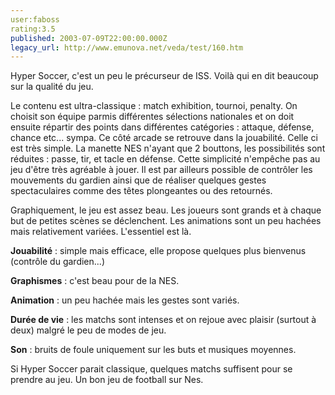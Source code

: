 ```yaml
---
user:faboss
rating:3.5
published: 2003-07-09T22:00:00.000Z
legacy_url: http://www.emunova.net/veda/test/160.htm
---
```

Hyper Soccer, c'est un peu le précurseur de ISS. Voilà qui en dit beaucoup sur la qualité du jeu.  

  

Le contenu est ultra-classique : match exhibition, tournoi, penalty. On choisit son équipe parmis différentes sélections nationales et on doit ensuite répartir des points dans différentes catégories : attaque, défense, chance etc... sympa. Ce côté arcade se retrouve dans la jouabilité. Celle ci est très simple. La manette NES n'ayant que 2 bouttons, les possibilités sont réduites : passe, tir, et tacle en défense. Cette simplicité n'empêche pas au jeu d'être très agréable à jouer. Il est par ailleurs possible de contrôler les mouvements du gardien ainsi que de réaliser quelques gestes spectaculaires comme des têtes plongeantes ou des retournés.  

  

Graphiquement, le jeu est assez beau. Les joueurs sont grands et à chaque but de petites scènes se déclenchent. Les animations sont un peu hachées mais relativement variées. L'essentiel est là.  

  

**Jouabilité** : simple mais efficace, elle propose quelques plus bienvenus (contrôle du gardien...)  

  

**Graphismes** : c'est beau pour de la NES.  

  

**Animation** : un peu hachée mais les gestes sont variés.  

  

**Durée de vie** : les matchs sont intenses et on rejoue avec plaisir (surtout à deux) malgré le peu de modes de jeu.  

  

**Son** : bruits de foule uniquement sur les buts et musiques moyennes.  

  

Si Hyper Soccer parait classique, quelques matchs suffisent pour se prendre au jeu. Un bon jeu de football sur Nes.